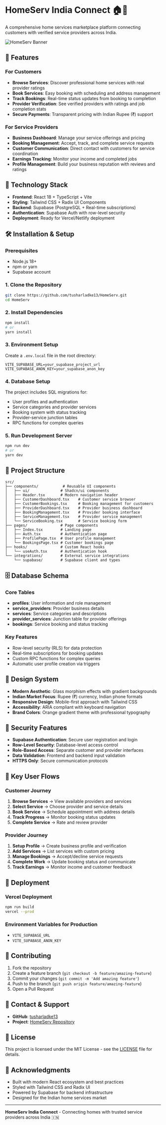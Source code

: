 # HomeServ India Connect 🏠🔧

A comprehensive home services marketplace platform connecting customers with verified service providers across India.

![HomeServ Banner](https://img.shields.io/badge/HomeServ-India%20Connect-orange?style=for-the-badge&logo=home&logoColor=white)

## 🌟 Features

### For Customers
- **Browse Services**: Discover professional home services with real provider ratings
- **Book Services**: Easy booking with scheduling and address management
- **Track Bookings**: Real-time status updates from booking to completion
- **Provider Verification**: See verified providers with ratings and job completion stats
- **Secure Payments**: Transparent pricing with Indian Rupee (₹) support

### For Service Providers
- **Business Dashboard**: Manage your service offerings and pricing
- **Booking Management**: Accept, track, and complete service requests
- **Customer Communication**: Direct contact with customers for service coordination
- **Earnings Tracking**: Monitor your income and completed jobs
- **Profile Management**: Build your business reputation with reviews and ratings

## 🚀 Technology Stack

- **Frontend**: React 18 + TypeScript + Vite
- **Styling**: Tailwind CSS + Radix UI Components
- **Backend**: Supabase (PostgreSQL + Real-time subscriptions)
- **Authentication**: Supabase Auth with row-level security
- **Deployment**: Ready for Vercel/Netlify deployment

## 🛠️ Installation & Setup

### Prerequisites
- Node.js 18+ 
- npm or yarn
- Supabase account

### 1. Clone the Repository
```bash
git clone https://github.com/tusharladke13/HomeServ.git
cd HomeServ
```

### 2. Install Dependencies
```bash
npm install
# or
yarn install
```

### 3. Environment Setup
Create a `.env.local` file in the root directory:
```env
VITE_SUPABASE_URL=your_supabase_project_url
VITE_SUPABASE_ANON_KEY=your_supabase_anon_key
```

### 4. Database Setup
The project includes SQL migrations for:
- User profiles and authentication
- Service categories and provider services
- Booking system with status tracking
- Provider-service junction tables
- RPC functions for complex queries

### 5. Run Development Server
```bash
npm run dev
# or
yarn dev
```


## 📁 Project Structure

```
src/
├── components/           # Reusable UI components
│   ├── ui/              # Shadcn/ui components
│   ├── Header.tsx       # Modern navigation header
│   ├── CustomerDashboard.tsx    # Customer service browser
│   ├── CustomerBookings.tsx     # Booking management for customers
│   ├── ProviderDashboard.tsx    # Provider business dashboard
│   ├── BookingManagement.tsx    # Provider booking interface
│   ├── ServiceManagement.tsx    # Provider service management
│   └── ServiceBooking.tsx       # Service booking form
├── pages/               # Page components
│   ├── Index.tsx        # Landing page
│   ├── Auth.tsx         # Authentication page
│   ├── ProfilePage.tsx  # User profile management
│   └── BookingsPage.tsx # Customer bookings page
├── hooks/               # Custom React hooks
│   └── useAuth.tsx      # Authentication hook
└── integrations/        # External service integrations
    └── supabase/        # Supabase client and types
```

## 🗄️ Database Schema

### Core Tables
- **profiles**: User information and role management
- **service_providers**: Provider business details
- **services**: Service categories and descriptions
- **provider_services**: Junction table for provider offerings
- **bookings**: Service booking and status tracking

### Key Features
- Row-level security (RLS) for data protection
- Real-time subscriptions for booking updates
- Custom RPC functions for complex queries
- Automatic user profile creation via triggers

## 🎨 Design System

- **Modern Aesthetic**: Glass morphism effects with gradient backgrounds
- **Indian Market Focus**: Rupee (₹) currency, Indian phone formats
- **Responsive Design**: Mobile-first approach with Tailwind CSS
- **Accessibility**: ARIA compliant with keyboard navigation
- **Brand Colors**: Orange gradient theme with professional typography

## 🔐 Security Features

- **Supabase Authentication**: Secure user registration and login
- **Row-Level Security**: Database-level access control
- **Role-Based Access**: Separate customer and provider interfaces
- **Data Validation**: Frontend and backend input validation
- **HTTPS Only**: Secure communication protocols

## 📱 Key User Flows

### Customer Journey
1. **Browse Services** → View available providers and services
2. **Select Service** → Choose provider and service details
3. **Book Service** → Schedule appointment with address details
4. **Track Progress** → Monitor booking status updates
5. **Complete Service** → Rate and review provider

### Provider Journey
1. **Setup Profile** → Create business profile and verification
2. **Add Services** → List services with custom pricing
3. **Manage Bookings** → Accept/decline service requests
4. **Complete Work** → Update booking status and communicate
5. **Track Earnings** → Monitor income and customer feedback

## 🚀 Deployment

### Vercel Deployment
```bash
npm run build
vercel --prod
```

### Environment Variables for Production
- `VITE_SUPABASE_URL`
- `VITE_SUPABASE_ANON_KEY`

## 🤝 Contributing

1. Fork the repository
2. Create a feature branch (`git checkout -b feature/amazing-feature`)
3. Commit your changes (`git commit -m 'Add amazing feature'`)
4. Push to the branch (`git push origin feature/amazing-feature`)
5. Open a Pull Request

## 📧 Contact & Support

- **GitHub**: [tusharladke13](https://github.com/tusharladke13)
- **Project**: [HomeServ Repository](https://github.com/tusharladke13/HomeServ)

## 📄 License

This project is licensed under the MIT License - see the [LICENSE](LICENSE) file for details.

## 🙏 Acknowledgments

- Built with modern React ecosystem and best practices
- Styled with Tailwind CSS and Radix UI
- Powered by Supabase for backend infrastructure
- Designed for the Indian home services market

---

**HomeServ India Connect** - Connecting homes with trusted service providers across India 🇮🇳

